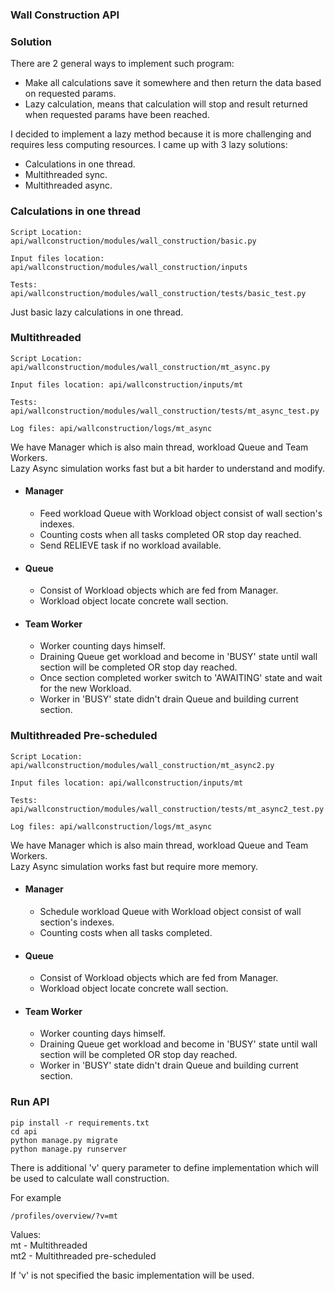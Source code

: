 ### Wall Construction API



### Solution  
There are 2 general ways to implement such program:
 * Make all calculations save it somewhere and then return the data based on requested params.
 * Lazy calculation, means that calculation will stop and result returned when requested params have been reached.

I decided to implement a lazy method because it is more challenging and requires less computing resources. 
I came up with 3 lazy solutions:

 * Calculations in one thread.
 * Multithreaded sync.
 * Multithreaded async.

### Calculations in one thread
    Script Location: api/wallconstruction/modules/wall_construction/basic.py 
    
    Input files location: api/wallconstruction/modules/wall_construction/inputs
    
    Tests: api/wallconstruction/modules/wall_construction/tests/basic_test.py
 
 Just basic lazy calculations in one thread.


### Multithreaded
    Script Location:  api/wallconstruction/modules/wall_construction/mt_async.py 
    
    Input files location: api/wallconstruction/inputs/mt
    
    Tests: api/wallconstruction/modules/wall_construction/tests/mt_async_test.py
    
    Log files: api/wallconstruction/logs/mt_async


We have Manager which is also main thread, workload Queue and Team Workers.  
Lazy Async simulation works fast but a bit harder to understand and modify.

* #### Manager 
    - Feed workload Queue with Workload object consist of wall section's indexes.  
    - Counting costs when all tasks completed OR stop day reached.  
    - Send RELIEVE task if no workload available.  

* #### Queue
    - Consist of Workload objects which are fed from Manager.  
    - Workload object locate concrete wall section.

* #### Team Worker
    - Worker counting days himself.  
    - Draining Queue get workload and become in 'BUSY' state until wall section will be completed OR stop day reached.  
    - Once section completed worker switch to 'AWAITING' state and wait for the new Workload.  
    - Worker in 'BUSY' state didn't drain Queue and building current section.


### Multithreaded Pre-scheduled
    Script Location:  api/wallconstruction/modules/wall_construction/mt_async2.py 
    
    Input files location: api/wallconstruction/inputs/mt
    
    Tests: api/wallconstruction/modules/wall_construction/tests/mt_async2_test.py
    
    Log files: api/wallconstruction/logs/mt_async


We have Manager which is also main thread, workload Queue and Team Workers.  
Lazy Async simulation works fast but require more memory.

* #### Manager 
    - Schedule workload Queue with Workload object consist of wall section's indexes.  
    - Counting costs when all tasks completed.

* #### Queue
    - Consist of Workload objects which are fed from Manager.  
    - Workload object locate concrete wall section.

* #### Team Worker
    - Worker counting days himself.  
    - Draining Queue get workload and become in 'BUSY' state until wall section will be completed OR stop day reached.
    - Worker in 'BUSY' state didn't drain Queue and building current section.

### Run API
    pip install -r requirements.txt
    cd api
    python manage.py migrate
    python manage.py runserver

There is additional 'v' query parameter to define implementation which will be used to calculate wall construction.  

For example   

    /profiles/overview/?v=mt

Values:  
mt - Multithreaded  
mt2 - Multithreaded pre-scheduled 

If 'v' is not specified the basic implementation will be used.